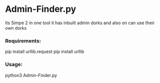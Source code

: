 # Admin-Finder.py
Its Simpe 2 in one tool it has inbuilt admin dorks and also on can use their own dorks
<h3>Requirements:</h3>

pip install urllib.request
pip install urllib

<h3>Usage: </h3>

python3 Admin-Finder.py

